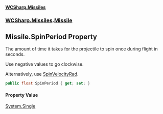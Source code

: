 #### [WCSharp.Missiles](README.md 'README')
### [WCSharp.Missiles](WCSharp.Missiles.md 'WCSharp.Missiles').[Missile](WCSharp.Missiles.Missile.md 'WCSharp.Missiles.Missile')

## Missile.SpinPeriod Property

The amount of time it takes for the projectile to spin once during flight in seconds.  
  
Use negative values to go clockwise.  
  
Alternatively, use [SpinVelocityRad](WCSharp.Missiles.Missile.SpinVelocityRad.md 'WCSharp.Missiles.Missile.SpinVelocityRad').

```csharp
public float SpinPeriod { get; set; }
```

#### Property Value
[System.Single](https://docs.microsoft.com/en-us/dotnet/api/System.Single 'System.Single')